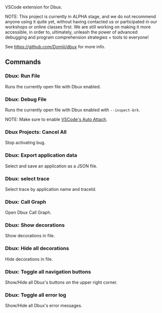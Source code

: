 VSCode extension for Dbux. 

NOTE: This project is currently in ALPHA stage, and we do not recommend anyone using it quite yet, without having contacted us or participated in our workshops or online classes first. We are still working on making it more accessible, in order to, ultimately, unleash the power of advanced debugging and program comprehension strategies + tools to everyone!

See https://github.com/Domiii/dbux for more info.


## Commands

### Dbux: Run File
Runs the currently open file with Dbux enabled.

### Dbux: Debug File
Runs the currently open file with Dbux enabled with `--inspect-brk`.

NOTE: Make sure to enable [VSCode's Auto Attach](https://code.visualstudio.com/docs/nodejs/nodejs-debugging#_auto-attach-feature).

### Dbux Projects: Cancel All
Stop activating bug.

### Dbux: Export application data
Select and save an application as a JSON file.

### Dbux: select trace
Select trace by application name and traceId.

### Dbux: Call Graph
Open Dbux Call Graph.

### Dbux: Show decorations
Show decorations in file.

### Dbux: Hide all decorations
Hide decorations in file.

### Dbux: Toggle all navigation buttons
Show/Hide all Dbux's buttons on the upper right corner.

### Dbux: Toggle all error log
Show/Hide all Dbux's error messages.